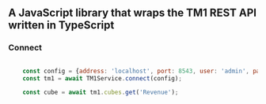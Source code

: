 ## A JavaScript library that wraps the TM1 REST API written in TypeScript

### Connect 
``` javascript

    const config = {address: 'localhost', port: 8543, user: 'admin', password: '', ssl: true };
    const tm1 = await TM1Service.connect(config);

    const cube = await tm1.cubes.get('Revenue');

```